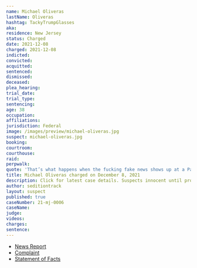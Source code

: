 ```yaml
---
name: Michael Oliveras
lastName: Oliveras
hashtag: TackyTrumpGlasses
aka:
residence: New Jersey
status: Charged
date: 2021-12-08
charged: 2021-12-08
indicted:
convicted:
acquitted:
sentenced:
dismissed:
deceased:
plea_hearing:
trial_date:
trial_type:
sentencing:
age: 38
occupation:
affiliations:
jurisdiction: Federal
image: /images/preview/michael-oliveras.jpg
suspect: michael-oliveras.jpg
booking:
courtroom:
courthouse:
raid:
perpwalk:
quote: 'That’s what happens when the fucking fake news shows up at a Patriot rally'
title: Michael Oliveras charged on December 8, 2021
description: Click for latest case details. Suspects innocent until proven guilty.
author: seditiontrack
layout: suspect
published: true
caseNumber: 21-mj-0006
caseName:
judge:
videos:
charges:
sentence:
---
```

- [News Report](https://www.nj.com/camden/2022/01/parler-users-tipped-off-fbi-about-latest-nj-man-charged-in-us-capitol-riot.html)
- [Complaint](https://www.justice.gov/usao-dc/case-multi-defendant/file/1476376/download)
- [Statement of Facts](https://www.justice.gov/usao-dc/case-multi-defendant/file/1476381/download)
